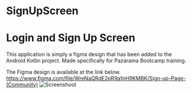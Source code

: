 # SignUpScreen

<h1>Login and Sign Up Screen </h1>
This application is simply a figma design that has been added to the Android Kotlin project. Made specifically for Pazarama Bootcamp training.

The Figma design is available at the link below.
https://www.figma.com/file/WreNaQRdE2pR9afnH9KMBK/Sign-up-Page-(Community)
<img src="screenshoot.jpg" title="Screenshoot">

